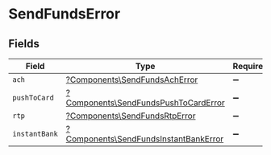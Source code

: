 # SendFundsError


## Fields

| Field                                                                                         | Type                                                                                          | Required                                                                                      | Description                                                                                   |
| --------------------------------------------------------------------------------------------- | --------------------------------------------------------------------------------------------- | --------------------------------------------------------------------------------------------- | --------------------------------------------------------------------------------------------- |
| `ach`                                                                                         | [?Components\SendFundsAchError](../../Models/Components/SendFundsAchError.md)                 | :heavy_minus_sign:                                                                            | N/A                                                                                           |
| `pushToCard`                                                                                  | [?Components\SendFundsPushToCardError](../../Models/Components/SendFundsPushToCardError.md)   | :heavy_minus_sign:                                                                            | N/A                                                                                           |
| `rtp`                                                                                         | [?Components\SendFundsRtpError](../../Models/Components/SendFundsRtpError.md)                 | :heavy_minus_sign:                                                                            | N/A                                                                                           |
| `instantBank`                                                                                 | [?Components\SendFundsInstantBankError](../../Models/Components/SendFundsInstantBankError.md) | :heavy_minus_sign:                                                                            | N/A                                                                                           |